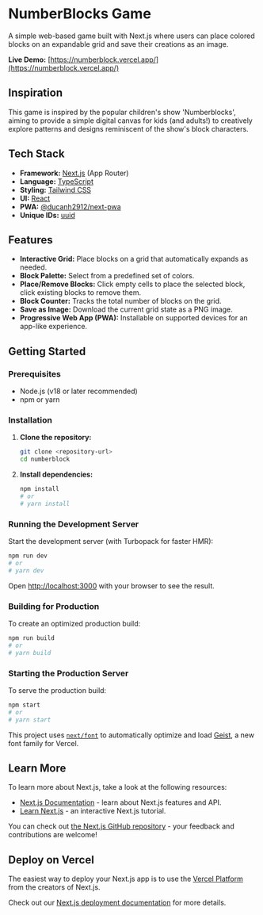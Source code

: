 # NumberBlocks Game

A simple web-based game built with Next.js where users can place colored blocks on an expandable grid and save their creations as an image.

**Live Demo:** [https://numberblock.vercel.app/](https://numberblock.vercel.app/)

## Inspiration

This game is inspired by the popular children's show 'Numberblocks', aiming to provide a simple digital canvas for kids (and adults!) to creatively explore patterns and designs reminiscent of the show's block characters.

## Tech Stack

- **Framework:** [Next.js](https://nextjs.org/) (App Router)
- **Language:** [TypeScript](https://www.typescriptlang.org/)
- **Styling:** [Tailwind CSS](https://tailwindcss.com/)
- **UI:** [React](https://reactjs.org/)
- **PWA:** [@ducanh2912/next-pwa](https://github.com/DuCanhGH/next-pwa)
- **Unique IDs:** [uuid](https://github.com/uuidjs/uuid)

## Features

- **Interactive Grid:** Place blocks on a grid that automatically expands as needed.
- **Block Palette:** Select from a predefined set of colors.
- **Place/Remove Blocks:** Click empty cells to place the selected block, click existing blocks to remove them.
- **Block Counter:** Tracks the total number of blocks on the grid.
- **Save as Image:** Download the current grid state as a PNG image.
- **Progressive Web App (PWA):** Installable on supported devices for an app-like experience.

## Getting Started

### Prerequisites

- Node.js (v18 or later recommended)
- npm or yarn

### Installation

1.  **Clone the repository:**
    ```bash
    git clone <repository-url>
    cd numberblock
    ```
2.  **Install dependencies:**
    ```bash
    npm install
    # or
    # yarn install
    ```

### Running the Development Server

Start the development server (with Turbopack for faster HMR):

```bash
npm run dev
# or
# yarn dev
```

Open [http://localhost:3000](http://localhost:3000) with your browser to see the result.

### Building for Production

To create an optimized production build:

```bash
npm run build
# or
# yarn build
```

### Starting the Production Server

To serve the production build:

```bash
npm start
# or
# yarn start
```

This project uses [`next/font`](https://nextjs.org/docs/app/building-your-application/optimizing/fonts) to automatically optimize and load [Geist](https://vercel.com/font), a new font family for Vercel.

## Learn More

To learn more about Next.js, take a look at the following resources:

- [Next.js Documentation](https://nextjs.org/docs) - learn about Next.js features and API.
- [Learn Next.js](https://nextjs.org/learn) - an interactive Next.js tutorial.

You can check out [the Next.js GitHub repository](https://github.com/vercel/next.js) - your feedback and contributions are welcome!

## Deploy on Vercel

The easiest way to deploy your Next.js app is to use the [Vercel Platform](https://vercel.com/new?utm_medium=default-template&filter=next.js&utm_source=create-next-app&utm_campaign=create-next-app-readme) from the creators of Next.js.

Check out our [Next.js deployment documentation](https://nextjs.org/docs/app/building-your-application/deploying) for more details.
